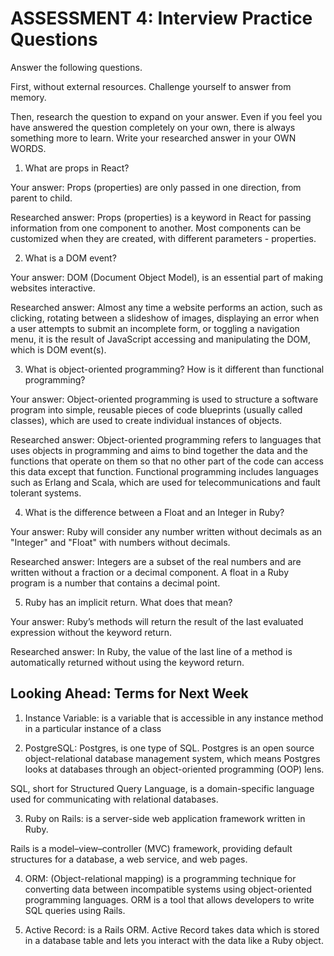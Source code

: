 # ASSESSMENT 4: Interview Practice Questions
Answer the following questions.

First, without external resources. Challenge yourself to answer from memory.

Then, research the question to expand on your answer. Even if you feel you have answered the question completely on your own, there is always something more to learn. Write your researched answer in your OWN WORDS.  

1. What are props in React?

  Your answer:
  Props (properties) are only passed in one direction, from parent to child.

  Researched answer:
  Props (properties) is a keyword in React for passing information from one component to another. Most components can be customized when they are created, with different parameters - properties.


2. What is a DOM event?

  Your answer:
  DOM (Document Object Model), is an essential part of making websites interactive. 

  Researched answer:
  Almost any time a website performs an action, such as clicking, rotating between a slideshow of images, displaying an error when a user attempts to submit an incomplete form, or toggling a navigation menu, it is the result of JavaScript accessing and manipulating the DOM, which is DOM event(s).


3. What is object-oriented programming? How is it different than functional programming?

  Your answer: 
  Object-oriented programming is used to structure a software program into simple, reusable pieces of code blueprints (usually called classes), which are used to create individual instances of objects.

  Researched answer:
  Object-oriented programming refers to languages that uses objects in programming and aims to bind together the data and the functions that operate on them so that no other part of the code can access this data except that function. 
  Functional programming includes languages such as Erlang and Scala, which are used for telecommunications and fault tolerant systems.



4. What is the difference between a Float and an Integer in Ruby?

  Your answer: 
  Ruby will consider any number written without decimals as an "Integer" and "Float" with numbers without decimals.

  Researched answer:
  Integers are a subset of the real numbers and are written without a fraction or a decimal component.
  A float in a Ruby program is a number that contains a decimal point.


5. Ruby has an implicit return. What does that mean?

  Your answer: 
  Ruby’s methods will return the result of the last evaluated expression without the keyword return.

  Researched answer:
  In Ruby, the value of the last line of a method is automatically returned without using the keyword return.



## Looking Ahead: Terms for Next Week

1. Instance Variable: is a variable that is accessible in any instance method in a particular instance of a class

2. PostgreSQL: Postgres, is one type of SQL. Postgres is an open source object-relational database management system, which means Postgres looks at databases through an object-oriented programming (OOP) lens.

SQL, short for Structured Query Language, is a domain-specific language used for communicating with relational databases.

3. Ruby on Rails: is a server-side web application framework written in Ruby. 

Rails is a model–view–controller (MVC) framework, providing default structures for a database, a web service, and web pages.

4. ORM: (Object-relational mapping) is a programming technique for converting data between incompatible systems using object-oriented programming languages. ORM is a tool that allows developers to write SQL queries using Rails.

5. Active Record: is a Rails ORM. Active Record takes data which is stored in a database table and lets you interact with the data like a Ruby object.
